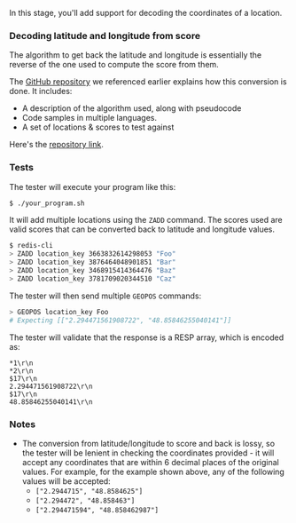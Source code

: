In this stage, you'll add support for decoding the coordinates of a location.

### Decoding latitude and longitude from score

The algorithm to get back the latitude and longitude is essentially the reverse of the one used to compute the score from them.

The [GitHub repository](https://github.com/codecrafters-io/redis-geocoding-algorithm) we referenced earlier explains how this conversion is done. It includes:

- A description of the algorithm used, along with pseudocode
- Code samples in multiple languages.
- A set of locations & scores to test against

Here's the [repository link](https://github.com/codecrafters-io/redis-geocoding-algorithm).

### Tests

The tester will execute your program like this:

```bash
$ ./your_program.sh
```

It will add multiple locations using the `ZADD` command. The scores used are valid scores that can be converted back to latitude and longitude values.

```bash
$ redis-cli
> ZADD location_key 3663832614298053 "Foo"
> ZADD location_key 3876464048901851 "Bar"
> ZADD location_key 3468915414364476 "Baz"
> ZADD location_key 3781709020344510 "Caz"
```

The tester will then send multiple `GEOPOS` commands:

```bash
> GEOPOS location_key Foo
# Expecting [["2.294471561908722", "48.85846255040141"]]
```

The tester will validate that the response is a RESP array, which is encoded as:

```
*1\r\n
*2\r\n
$17\r\n
2.294471561908722\r\n
$17\r\n
48.85846255040141\r\n
```

### Notes

- The conversion from latitude/longitude to score and back is lossy, so the tester will be lenient in checking the coordinates provided - it will accept any coordinates that are within 6 decimal places of the original values. For example, for the example shown above, any of the following values will be accepted:
  - `["2.2944715", "48.8584625"]`
  - `["2.294472", "48.858463"]`
  - `["2.294471594", "48.858462987"]`
